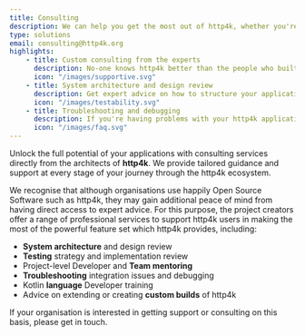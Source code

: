 ```yaml
---
title: Consulting
description: We can help you get the most out of http4k, whether you're just starting out or looking to scale up.
type: solutions
email: consulting@http4k.org
highlights:
    - title: Custom consulting from the experts
      description: No-one knows http4k better than the people who built it. Get tailored advice and support from the creators of http4k.
      icon: "/images/supportive.svg"
    - title: System architecture and design review
      description: Get expert advice on how to structure your applications for maximum performance and maintainability.
      icon: "/images/testability.svg"
    - title: Troubleshooting and debugging
      description: If you're having problems with your http4k application, we can help you get to the bottom of it.
      icon: "/images/faq.svg"
---
```


Unlock the full potential of your applications with consulting services directly from the architects of **http4k**. We provide tailored guidance and support at every stage of your journey through the http4k ecosystem.

We recognise that although organisations use happily Open Source Software such as http4k, they may gain additional peace of mind from having direct access to expert advice. For this purpose, the project creators offer a range of professional services to support http4k users in making the most of the powerful feature set which http4k provides, including:

- **System architecture** and design review
- **Testing** strategy and implementation review
- Project-level Developer and **Team mentoring**
- **Troubleshooting** integration issues and debugging
- Kotlin **language** Developer training
- Advice on extending or creating **custom builds** of http4k

If your organisation is interested in getting support or consulting on this basis, please get in touch.
